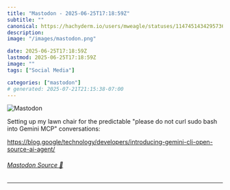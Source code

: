 ```yaml
---
title: "Mastodon - 2025-06-25T17:18:59Z"
subtitle: ""
canonical: https://hachyderm.io/users/mweagle/statuses/114745143429573688
description:
image: "/images/mastodon.png"

date: 2025-06-25T17:18:59Z
lastmod: 2025-06-25T17:18:59Z
image: ""
tags: ["Social Media"]

categories: ["mastodon"]
# generated: 2025-07-21T21:15:38-07:00
---
```

![Mastodon](/images/mastodon.png)

<p>Setting up my lawn chair for the predictable &quot;please do not curl sudo bash into Gemini MCP&quot; conversations:</p><p><a href="https://blog.google/technology/developers/introducing-gemini-cli-open-source-ai-agent/" target="_blank" rel="nofollow noopener noreferrer" translate="no"><span class="invisible">https://</span><span class="ellipsis">blog.google/technology/develop</span><span class="invisible">ers/introducing-gemini-cli-open-source-ai-agent/</span></a></p>


###### [Mastodon Source 🐘](https://hachyderm.io/@mweagle/114745143429573688)

___
